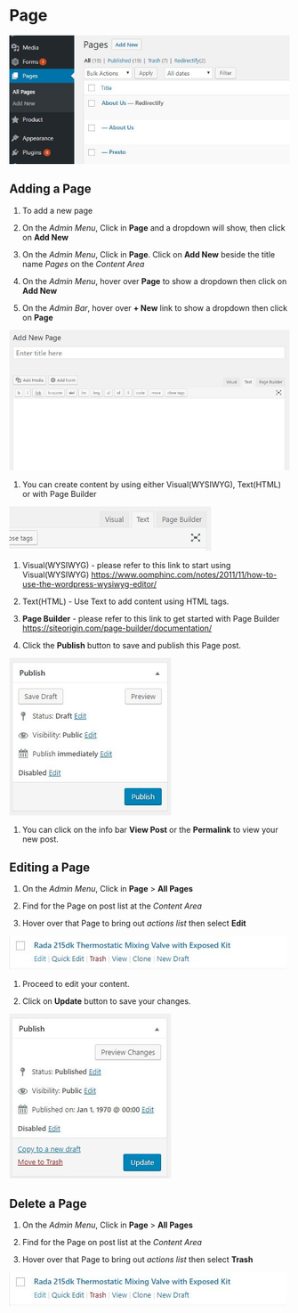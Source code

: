 # Page

![Page](./assets/images/page.JPG)

## Adding a Page

1. To add a new page

 1. On the *Admin Menu*, Click in **Page** and a dropdown will show, then click on **Add New**

 1. On the *Admin Menu*, Click in **Page**. Click on **Add New** beside the title name *Pages* on the *Content Area*

 1. On the *Admin Menu*, hover over **Page** to show a dropdown then click on **Add New**

 1. On the *Admin Bar*, hover over **+ New** link to show a dropdown then click on **Page**

 ![Page](./assets/images/add-new.JPG)

1. You can create content by using either Visual(WYSIWYG), Text(HTML) or with Page Builder

  ![Page](./assets/images/content-editors.JPG)

  1. Visual(WYSIWYG) - please refer to this link to start using Visual(WYSIWYG) https://www.oomphinc.com/notes/2011/11/how-to-use-the-wordpress-wysiwyg-editor/

  1. Text(HTML) - Use Text to add content using HTML tags.

  1. **Page Builder** - please refer to this link to get started with Page Builder https://siteorigin.com/page-builder/documentation/

1. Click the **Publish** button to save and publish this Page post.

  ![Page](./assets/images/publish.JPG)

1. You can click on the info bar **View Post** or the **Permalink** to view your new post.

## Editing a Page

 1. On the *Admin Menu*, Click in **Page** > **All Pages**

 1. Find for the Page on post list at the *Content Area*

 1. Hover over that Page to bring out *actions list* then select **Edit**

   ![Page](./assets/images/actions.JPG)

 1. Proceed to edit your content.

 1. Click on **Update** button to save your changes.

  ![Page](./assets/images/update.JPG)

## Delete a Page

  1. On the *Admin Menu*, Click in **Page** > **All Pages**

  1. Find for the Page on post list at the *Content Area*

  1. Hover over that Page to bring out *actions list* then select **Trash**

  ![Page](./assets/images/actions.JPG)
